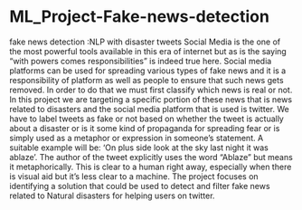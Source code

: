 # ML_Project-Fake-news-detection
fake news detection :NLP with disaster tweets
Social Media is the one of the most powerful tools available in this era of internet but as is the saying “with powers comes responsibilities” is indeed true here. Social media platforms can be used for spreading various types of fake news and it is a responsibility of platform as well as people to ensure that such news gets removed. In order to do that we must first classify which news is real or not.
In this project we are targeting a specific portion of these news that is news related to disasters and the social media platform that is used is twitter. We have to label tweets as fake or not based on whether   the tweet is actually about a disaster or is it some kind of propaganda for spreading fear or is simply used as a metaphor or expression in someone’s statement.
A suitable example will be: ‘On plus side look at the sky last night it was ablaze’. The author of the tweet explicitly uses the word “Ablaze” but means it metaphorically. This is clear to a human right away, especially when there is visual aid but it’s less clear to a machine.
The project focuses on identifying a solution that could be used to detect and filter fake news related to Natural disasters for helping users on twitter.

